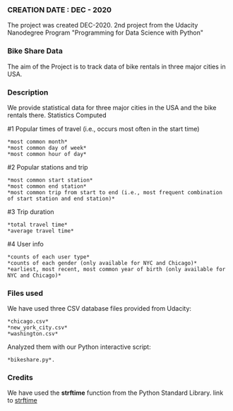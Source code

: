 ### CREATION DATE : DEC - 2020
The project was created DEC-2020.
2nd project from the Udacity Nanodegree Program "Programming for Data Science with Python"


### Bike Share Data
The aim of the Project is to track data of bike rentals in three major cities in  USA.


### Description
We provide statistical data for three major cities in the USA and the bike rentals there.
Statistics Computed

#1 Popular times of travel (i.e., occurs most often in the start time)

    *most common month*
    *most common day of week*
    *most common hour of day*

#2 Popular stations and trip

    *most common start station*
    *most common end station*
    *most common trip from start to end (i.e., most frequent combination of start station and end station)*

#3 Trip duration

    *total travel time*
    *average travel time*

#4 User info

    *counts of each user type*
    *counts of each gender (only available for NYC and Chicago)*
    *earliest, most recent, most common year of birth (only available for NYC and Chicago)*

### Files used
We have used three CSV database files provided from Udacity:

    *chicago.csv*
    *new_york_city.csv*
    *washington.csv*

Analyzed them with our Python interactive script:

    *bikeshare.py*.


### Credits
We have used the  **strftime** function from the Python Standard Library.
link to [strftime](https://docs.python.org/3/library/time.html#time.strftime)
